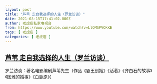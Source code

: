 ```yaml
---
layout: post
title: "芦苇 走自我选择的人生（罗兰访谈）"
date: 2021-08-15T17:41:02.000Z
author: 老虎庙私家电视台
from: https://www.youtube.com/watch?v=LlQMSPVOKKE
tags: [ 老虎庙 ]
categories: [ 老虎庙 ]
---
```

<!--1629049262000-->
[芦苇 走自我选择的人生（罗兰访谈）](https://www.youtube.com/watch?v=LlQMSPVOKKE)
------

<div>
罗兰访谈：著名电影编剧芦苇先生（作品《霸王别姬》《活着》《齐白石的故事》《图雅的婚事》《白鹿原》）
</div>
